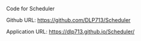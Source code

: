 Code for Scheduler

Github URL:
https://github.com/DLP713/Scheduler

Application URL: 
https://dlp713.github.io/Scheduler/
